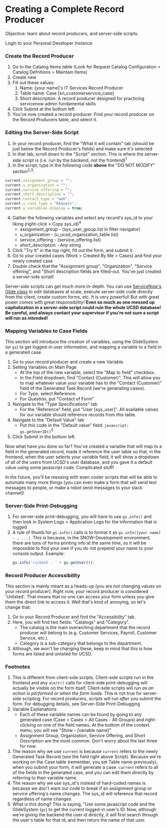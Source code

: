# Creating a Complete Record Producer
Objective: learn about record producers, and server-side scripts.

Login to your Personal Developer Instance

### Create the Record Producer
1. Go to the Catalog Items table (Look for Request Catalog Configuration > Catalog Defnitions > Maintain Items)
2. Create new
3. Fill out these values:
    1. Name: [your name]'s IT Services Record Producer
    2. Table name: Case [sn_customerservice_case]
    3. Short description: A record producer designed for practicing servicenow admin fundamental skills
4. Click Submit at the bottom left
5. You've now created a record producer. Find your record producer on the Record Producers table, and select it.

### Editing the Server-Side Script
1. In your record producer, find the "What it will contain" tab (should be just below the Record Producer's fields) and make sure it's selected
2. In that tab, scroll down to the "Script" section. This is where the server-side script is (i.e. run by the backend, not the frontend)<sup>1</sup>
3. In the script, type in the following code **above** the "DO NOT MODIFY" section<sup>2,3</sup>:
```javascript
current.assignment_group = "";
current.u_organization = "";
current.service_offering = "";
current.short_description = "";
current.contact_type = "web";
current.u_case_type = "Request";
current.u_variables.display = true;
```
4. Gather the following variables and select any record's sys_id to your liking (right-click > Copy sys_id)<sup>4</sup>
    * assignment_group - (sys_user_group.list in filter navigator)
    * u_organization - (u_ucsd_organization_table.list)
    * service_offering - (service_offering.list)
    * short_description - Any string
5. Click "Try It" in the top right, fill out the form, and submit it.
6. Go to your created cases (Work > Created By Me > Cases) and find your newly created case
7. Double check that the "Assignment group", "Organization", "Service offering", and "Short description fields are filled-out. You've just created a server-side script!

Server-side scripts can get much more in-depth. You can use [ServiceNow's Glide class](https://docs.servicenow.com/bundle/paris-application-development/page/script/general-scripting/reference/r_GlideClassOverview.html) to edit databases at scale, execute server-side code directly from the client, create custom forms, etc. It is very powerful! But with great power comes with great responsibility! **Even so much as one messed up capitalization in a server-side script could ruin the whole UCSD database! Be careful, and always contact your supervisor if you're not sure a script will run as intended!**

### Mapping Variables to Case Fields
This section will introduce the creation of variables, using the GlideSystem (or ```gs```) to get logged-in user information, and mapping a variable to a field in a generated case.
1. Go to your record producer and create a new Variable
2. Setting Variables on Main Page
    * At the top of the new variable, select the "Map to field" checkbox. 
    * In the Field dropdown, find "Contact (Customer)". This will allow you to map whatever value your variable has to the "Contact (Customer)" field of the Generated Task Record (we're generating cases).
    * For Type, select Reference.
    * For Question, put "Contact of Form"
3. Navigate to the "Type Specifications" tab
    * For the "Reference" field, put "User [sys_user]". All available values for our variable should reference records from _this_ table.
4. Navigate to the "Default Value" tab
    * Put this code in the "Default value" field: ```javascript: gs.getUserID()```<sup>5</sup>
5. Click Submit in the bottom left.

Now what have you done so far? You've created a variable that will map to a field in the generated record, made it reference the user table so that, in the frontend, when the user selects your variable field, it will show a dropdown of all of the users from UCSD's user database, and you gave it a default value using some javascript code. Complicated stuff!

In the future, you'll be messing with even cooler scripts that will be able to automate many more things (you can even make a form that will send text messages to people, or make a robot send messages to your slack channel)!

### Server-Side Print-Debugging
1. For server-side print-debugging, you will have to use ```gs.info()``` and then look in System Logs > Application Logs for the information that is logged
2. A rule of thumb for ```gs.info()``` calls is to format it as ```gs.info([your name] - , ...)```. This is because, in the SNOW-Development environment, there are tons of forms printing info at the same time, so it will be impossible to find your own if you do not prepend your name to your console output. Example:
    ```javascript 
    gs.info('rickesh - ' + gs.getUser());
    ```

### Record Producer Accessibility
This section is mainly meant as a heads-up (you are not changing values on your record producer). Right now, your record producer is considered 'Unlisted'. That means that no one can access your form unless you give them the direct link to access it. Well that's kind of annoying, so let's change that:
1. Go to your Record Producer and find the "Accessibility" tab.
2. Here, you will find two fields: "Catalogs" and "Category". 
    * The catalog is the main overarching department that the record producer will belong to (e.g. Customer Services, Payroll, Customer Service, etc.).
    * Category is a sub-category that belongs to the department.
3. Although, we won't be changing these, keep in mind that this is how forms are listed and unlisted for UCSD.

### Footnotes
1. This is different from client-side scripts. Client-side scripts run in the frontend and any ```alert()``` calls for client-side print-debugging will actually be visible on the form itself. Client-side scripts will run _as an action is performed or when the form loads_. This is not true for server-side scripting. For record producers, scripts will run _after_ you submit the form. For debugging details, see Server-Side Print-Debugging
2. Variable Explanations
    * Each of these variable names can be found by going to any generated case (Case > Cases > All Cases - All Groups) and right-clicking on one of the field names. At the bottom of the context menu, you will see "Show - [variable name]"
    * Assignment Group, Organization, Service Offering, and Short Description are the most common. Don't worry about the last three for now.
3. The reason why we use ```current``` is because ```current``` refers to the newly Generated Task Record (see the field right above Script). Because we're working on the Case table (remember, you set Table name previously), when you submit your form, it will generate a case. ```current``` refers to all of the fields in the generated case, and you can edit them directly by referring to their variable name.
4. The reason why we use sys_id's instead of hard-coded names is because we don't want our code to break if an assignment group or service offering's name changes. The sys_id will reference that record regardless of name changes.
5. What is this doing? This is saying, "Use some javascript code and the GlideSystem (```gs```) to get the current logged-in user's ID. Now, although we're giving the backend the user id directly, it will first search through the user's table for that id, and then return the name of that user. 